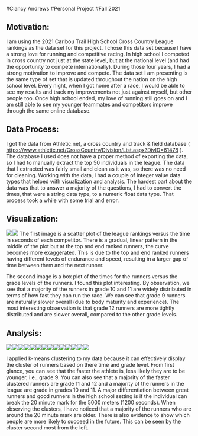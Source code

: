 \#Clancy Andrews \#Personal Project \#Fall 2021

## Motivation:

I am using the 2021 Caribou Trail High School Cross Country League
rankings as the data set for this project. I chose this data set because
I have a strong love for running and competitive racing. In high school
I competed in cross country not just at the state level, but at the
national level (and had the opportunity to compete internationally).
During those four years, I had a strong motivation to improve and
compete. The data set I am presenting is the same type of set that is
updated throughout the nation on the high school level. Every night,
when I got home after a race, I would be able to see my results and
track my improvements not just against myself, but other people too.
Once high school ended, my love of running still goes on and I am still
able to see my younger teammates and competitors improve through the
same online database.

## Data Process:

I got the data from Athletic.net, a cross country and track & field
database (
<https://www.athletic.net/CrossCountry/Division/List.aspx?DivID=61478>
). The database I used does not have a proper method of exporting the
data, so I had to manually extract the top 50 individuals in the league.
The data that I extracted was fairly small and clean as it was, so there
was no need for cleaning. Working with the data, I had a couple of
integer value data types that helped with visualization and analysis.
The hardest part about the data was that to answer a majority of the
questions, I had to convert the times, that were a string data type, to
a numeric float data type. That process took a while with some trial and
error.

## Visualization:

![](README_files/figure-markdown_strict/unnamed-chunk-1-1.png)![](README_files/figure-markdown_strict/unnamed-chunk-1-2.png)
The first image is a scatter plot of the league rankings versus the time
in seconds of each competitor. There is a gradual, linear pattern in the
middle of the plot but at the top and end ranked runners, the curve
becomes more exaggerated. This is due to the top and end ranked runners
having different levels of endurance and speed, resulting in a larger
gap of time between them and the next runner.

The second image is a box plot of the times for the runners versus the
grade levels of the runners. I found this plot interesting. By
observation, we see that a majority of the runners in grade 10 and 11
are widely distributed in terms of how fast they can run the race. We
can see that grade 9 runners are naturally slower overall (due to body
maturity and experience). The most interesting observation is that grade
12 runners are more tightly distributed and are slower overall, compared
to the other grade levels.

## Analysis:

![](README_files/figure-markdown_strict/unnamed-chunk-2-1.png)![](README_files/figure-markdown_strict/unnamed-chunk-2-2.png)![](README_files/figure-markdown_strict/unnamed-chunk-2-3.png)![](README_files/figure-markdown_strict/unnamed-chunk-2-4.png)![](README_files/figure-markdown_strict/unnamed-chunk-2-5.png)![](README_files/figure-markdown_strict/unnamed-chunk-2-6.png)![](README_files/figure-markdown_strict/unnamed-chunk-2-7.png)![](README_files/figure-markdown_strict/unnamed-chunk-2-8.png)![](README_files/figure-markdown_strict/unnamed-chunk-2-9.png)![](README_files/figure-markdown_strict/unnamed-chunk-2-10.png)![](README_files/figure-markdown_strict/unnamed-chunk-2-11.png)![](README_files/figure-markdown_strict/unnamed-chunk-2-12.png)![](README_files/figure-markdown_strict/unnamed-chunk-2-13.png)![](README_files/figure-markdown_strict/unnamed-chunk-2-14.png)

I applied k-means clustering to my data because it can effectively
display the cluster of runners based on there time and grade level. From
first glance, you can see that the faster the athlete is, less likely
they are to be younger, i.e., grade 9. You can also see that a majority
of the faster clustered runners are grade 11 and 12 and a majority of
the runners in the league are grade in grades 10 and 11. A major
differentiation between great runners and good runners in the high
school setting is if the individual can break the 20 minute mark for the
5000 meters (1200 seconds). When observing the clusters, I have noticed
that a majority of the runners who are around the 20 minute mark are
older. There is also evidence to show which people are more likely to
succeed in the future. This can be seen by the cluster second most from
the left.
